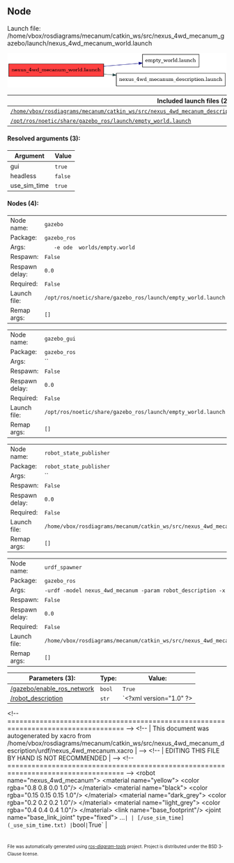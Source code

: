 <!--
File was automatically generated using 'ros-diagram-tools' project.
Project is distributed under the BSD 3-Clause license.
-->

## Node

Launch file: /home/vbox/rosdiagrams/mecanum/catkin_ws/src/nexus_4wd_mecanum_gazebo/launch/nexus_4wd_mecanum_world.launch

[![_home_vbox_rosdiagrams_mecanum_catkin_ws_src_nexus_4wd_mecanum_gazebo_launch_nexus_4wd_mecanum_world.launch](_home_vbox_rosdiagrams_mecanum_catkin_ws_src_nexus_4wd_mecanum_gazebo_launch_nexus_4wd_mecanum_world.launch.png "_home_vbox_rosdiagrams_mecanum_catkin_ws_src_nexus_4wd_mecanum_gazebo_launch_nexus_4wd_mecanum_world.launch")](_home_vbox_rosdiagrams_mecanum_catkin_ws_src_nexus_4wd_mecanum_gazebo_launch_nexus_4wd_mecanum_world.launch.png)


| Included launch files (2): | Description: |
| -------------------------- | ------------ |
| [`/home/vbox/rosdiagrams/mecanum/catkin_ws/src/nexus_4wd_mecanum_description/launch/nexus_4wd_mecanum_description.launch`](_home_vbox_rosdiagrams_mecanum_catkin_ws_src_nexus_4wd_mecanum_description_launch_nexus_4wd_mecanum_description.launch.md) |  |
| [`/opt/ros/noetic/share/gazebo_ros/launch/empty_world.launch`](_opt_ros_noetic_share_gazebo_ros_launch_empty_world.launch_debug_0_gui_true_use_sim_time_true_headless_false_paused_false.md) |  |


#### Resolved arguments (3):

| Argument | Value |
| -------- | ----- |
| gui | `true` |
| headless | `false` |
| use_sim_time | `true` |


#### Nodes (4):

|     |     |
| --- | --- |
| Node name: | `gazebo` |
| Package: | `gazebo_ros` |
| Args: | `   -e ode  worlds/empty.world` |
| Respawn: | `False` |
| Respawn delay: | `0.0` |
| Required: | `False` |
| Launch file: | `/opt/ros/noetic/share/gazebo_ros/launch/empty_world.launch` |
| Remap args: | `[]` |


|     |     |
| --- | --- |
| Node name: | `gazebo_gui` |
| Package: | `gazebo_ros` |
| Args: | `` |
| Respawn: | `False` |
| Respawn delay: | `0.0` |
| Required: | `False` |
| Launch file: | `/opt/ros/noetic/share/gazebo_ros/launch/empty_world.launch` |
| Remap args: | `[]` |


|     |     |
| --- | --- |
| Node name: | `robot_state_publisher` |
| Package: | `robot_state_publisher` |
| Args: | `` |
| Respawn: | `False` |
| Respawn delay: | `0.0` |
| Required: | `False` |
| Launch file: | `/home/vbox/rosdiagrams/mecanum/catkin_ws/src/nexus_4wd_mecanum_description/launch/nexus_4wd_mecanum_description.launch` |
| Remap args: | `[]` |


|     |     |
| --- | --- |
| Node name: | `urdf_spawner` |
| Package: | `gazebo_ros` |
| Args: | `-urdf -model nexus_4wd_mecanum -param robot_description -x 0 -y 0 -z 0.5` |
| Respawn: | `False` |
| Respawn delay: | `0.0` |
| Required: | `False` |
| Launch file: | `/home/vbox/rosdiagrams/mecanum/catkin_ws/src/nexus_4wd_mecanum_gazebo/launch/nexus_4wd_mecanum_world.launch` |
| Remap args: | `[]` |


| Parameters (3): | Type: | Value: |
| --------------- | ----- | ------ |
| [/gazebo/enable_ros_network](_gazebo_enable_ros_network.txt) | `bool` | `True` |
| [/robot_description](_robot_description.txt) | `str` | `&lt;?xml version=&quot;1.0&quot; ?&gt;
&lt;!-- =================================================================================== --&gt;
&lt;!-- |    This document was autogenerated by xacro from /home/vbox/rosdiagrams/mecanum/catkin_ws/src/nexus_4wd_mecanum_description/urdf/nexus_4wd_mecanum.xacro | --&gt;
&lt;!-- |    EDITING THIS FILE BY HAND IS NOT RECOMMENDED                                 | --&gt;
&lt;!-- =================================================================================== --&gt;
&lt;robot name=&quot;nexus_4wd_mecanum&quot;&gt;
  &lt;material name=&quot;yellow&quot;&gt;
    &lt;color rgba=&quot;0.8 0.8 0.0 1.0&quot;/&gt;
  &lt;/material&gt;
  &lt;material name=&quot;black&quot;&gt;
    &lt;color rgba=&quot;0.15 0.15 0.15 1.0&quot;/&gt;
  &lt;/material&gt;
  &lt;material name=&quot;dark_grey&quot;&gt;
    &lt;color rgba=&quot;0.2 0.2 0.2 1.0&quot;/&gt;
  &lt;/material&gt;
  &lt;material name=&quot;light_grey&quot;&gt;
    &lt;color rgba=&quot;0.4 0.4 0.4 1.0&quot;/&gt;
  &lt;/material&gt;
  &lt;link name=&quot;base_footprint&quot;/&gt;
  &lt;joint name=&quot;base_link_joint&quot; type=&quot;fixed&quot;&gt;
...` |
| [/use_sim_time](_use_sim_time.txt) | `bool` | `True` |


</br>
<font size="1">
File was automatically generated using <a href="https://github.com/anetczuk/ros-diagram-tools"><i>ros-diagram-tools</i></a> project.
Project is distributed under the BSD 3-Clause license.
</font>
